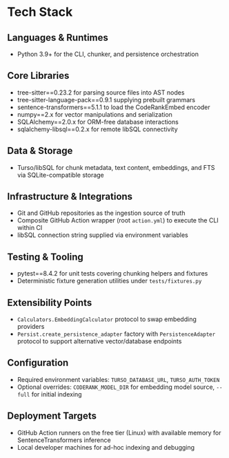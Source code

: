 # Tech Stack

## Languages & Runtimes

- Python 3.9+ for the CLI, chunker, and persistence orchestration

## Core Libraries

- tree-sitter==0.23.2 for parsing source files into AST nodes
- tree-sitter-language-pack==0.9.1 supplying prebuilt grammars
- sentence-transformers==5.1.1 to load the CodeRankEmbed encoder
- numpy==2.x for vector manipulations and serialization
- SQLAlchemy==2.0.x for ORM-free database interactions
- sqlalchemy-libsql==0.2.x for remote libSQL connectivity

## Data & Storage

- Turso/libSQL for chunk metadata, text content, embeddings, and FTS via SQLite-compatible storage

## Infrastructure & Integrations

- Git and GitHub repositories as the ingestion source of truth
- Composite GitHub Action wrapper (root `action.yml`) to execute the CLI within CI
- libSQL connection string supplied via environment variables

## Testing & Tooling

- pytest==8.4.2 for unit tests covering chunking helpers and fixtures
- Deterministic fixture generation utilities under `tests/fixtures.py`

## Extensibility Points

- `Calculators.EmbeddingCalculator` protocol to swap embedding providers
- `Persist.create_persistence_adapter` factory with `PersistenceAdapter` protocol to support alternative vector/database endpoints

## Configuration

- Required environment variables: `TURSO_DATABASE_URL`, `TURSO_AUTH_TOKEN`
- Optional overrides: `CODERANK_MODEL_DIR` for embedding model source, `--full` for initial indexing

## Deployment Targets

- GitHub Action runners on the free tier (Linux) with available memory for SentenceTransformers inference
- Local developer machines for ad-hoc indexing and debugging
